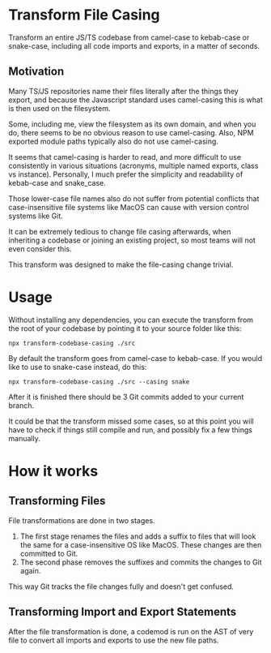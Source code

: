# Transform File Casing

Transform an entire JS/TS codebase from camel-case to kebab-case or snake-case,
including all code imports and exports, in a matter of seconds.

## Motivation

Many TS/JS repositories name their files literally after the things they export,
and because the Javascript standard uses camel-casing this is what is then used
on the filesystem.

Some, including me, view the filesystem as its own domain, and when you do,
there seems to be no obvious reason to use camel-casing. Also, NPM exported
module paths typically also do not use camel-casing.

It seems that camel-casing is harder to read, and more difficult to use
consistently in various situations (acronyms, multiple named exports, class vs
instance). Personally, I much prefer the simplicity and readability of
kebab-case and snake_case.

Those lower-case file names also do not suffer from potential conflicts that
case-insensitive file systems like MacOS can cause with version control systems
like Git.

It can be extremely tedious to change file casing afterwards, when inheriting a
codebase or joining an existing project, so most teams will not even consider
this.

This transform was designed to make the file-casing change trivial.

# Usage

Without installing any dependencies, you can execute the transform from the root
of your codebase by pointing it to your source folder like this:

`npx transform-codebase-casing ./src`

By default the transform goes from camel-case to kebab-case. If you would like
to use to snake-case instead, do this:

`npx transform-codebase-casing ./src --casing snake`

After it is finished there should be 3 Git commits added to your current branch.

It could be that the transform missed some cases, so at this point you will have
to check if things still compile and run, and possibly fix a few things
manually.

# How it works

## Transforming Files

File transformations are done in two stages.

1. The first stage renames the files and adds a suffix to files that will look
   the same for a case-insensitive OS like MacOS. These changes are then
   committed to Git.
2. The second phase removes the suffixes and commits the changes to Git again.

This way Git tracks the file changes fully and doesn't get confused.

## Transforming Import and Export Statements

After the file transformation is done, a codemod is run on the AST of very file
to convert all imports and exports to use the new file paths.
